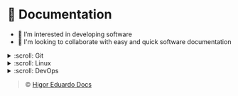 # :dart: Documentation

- :eyes: I’m interested in developing software
- :revolving_hearts: I'm looking to collaborate with easy and quick software documentation

<details>

  <summary> :scroll: Git</summary>

  > Git SSH:

  ```
  cd ~/.ssh
  ssh-keygen -t rsa -b 4096 -C "<email-address>" -f "<github-username>"
  eval "$(ssh-agent -s)"
  ssh-add ~/.ssh/<github-username>
  touch config
  clip < ~/.ssh/github-username.pub
  ```

  > Git config:

  ```
  #username account
  Host github.com-username
      		HostName github.com
      		User git
      		IdentityFile ~/.ssh/github-username
  ```

  > Git remote access:

  ```
  git clone git@github.com-<github-username>:username/<reponame.git>
  git clone -b <branch-name> <repository-name> .
  git clone --single-branch <branch-name> <repository-name>
  git remote add origin git@github.com-<github-username>:<reponame.git>
  git push
  git pull
  git branch -b <branch-name>
  git add <file-name>
  git commit -m "<commit-message>"
  git push --origin
  ```

  > Git local user:

  ```
  git config --list
  git config user.email "<email-address>"
  git config user.name "<github-username>"
  git config --global user.email "<email-address>"
  git config --global user.name "<github-username>"
  ```

  > Git commit:

  ```
  git init
  git add <filename>
  git commit -m "<commit-message>"
  git remote add origin https://github.com/<github-username>/<repository-name>
  git push -u origin main
  git push --set-upstream origin main
  git pull origin main
  git status
  ```

  > Git branch:

  ```
  git branch
  git checkout -b <branch-name>
  git branch -M <branch-name>
  git checkout <branch-name>
  git push origin <branch-name>
  git pull origin <branch-name>
  git checkout main
  git switch main
  git branch -d master
  ```

  > Historic:

  ```
  git log
  git log --oneline
  ```

  > Restore:

  ```
  git restore <filename>
  git checkout <filename>
  ```

  > Edit:
  ```
  git commit --amend --no-edit
  git push -f origin main
  ```

</details>

<details>

  <summary> :scroll: Linux</summary>

  > WSL:
  ```
  wsl --update
  wsl --set-default-version 2
  wsl --install
  ```

  > Node:
  ```
  curl -fsSL https://deb.nodesource.com/setup_18.x | sudo -E bash -
  sudo apt install Node.js
  sudo apt purge nodejs
  sudo apt autoremove
  sudo apt install nodejs
  ```

  > File:
  ```
  sudo mv <name-folder/> <target-folder/>
  cp <name-folder/file-name> <target-folder/>
  nano <file-name>
  touch <file-name>
  open <file-name>
  cat <file-name>
  less <file-name>
  rm -rf <folder-name|file-name>
  ls -ltra
  ls -la
  ```

  > Enviroment:
  ```
  printenv
  export ENV_VAR=value
  sudo su
  vi /root/.env
  vi /root/.profile [set -o allexport; source /root/.env; set o+ allexport;]
  echo $PATH
  ```

  > OpenSSL:
  ```
  openssl
  openssl genrsa
  openssl genrsa -aes256
  openssl genrsa -aes256 -out private.pem
  openssl rsa -in private.pem -outform PEM -pubout -out public.pem
  openssl genrsa -des3
  openssl genrsa 4096
  nslookup <url>
  ```

  > Encryption:
  ```
  md5 <file-name>
  shasum <file-name>
  shasum -a 256 <file-name>
  shasum -a 512 <file-name>
  ```

</details>

<details>

  <summary> :scroll: DevOps</summary>

  > Help:
  ```
  docker compose --help
  docker volume --help
  ```

  > Build:
  ```
  docker build .
  docker build . -t <file-name>
  docker build . --tag <username>/<repository-name>:<version>
  docker compose -f <docker-compose.yml> build
  ```

  > Run:
  ```
  docker start <container-id|container-name>
  docker run <image-name>
  docker run -d --name <container-name> <image-name>
  docker run -p 3000:3000 -d --name <container-name> <image-name>
  docker run -p 3000:3000 -v $(pwd):/app -d --name <container-name> <image-name>
  docker run -p 3000:3000 -v $(pwd):/app -v /app/node_modules -d --name <container-name> <image-name>
  docker run -p 3000:3000 -v $(pwd):/app:ro -v /app/node_modules -d --name <container-name> <image-name>
  docker run --env PORT=4000 -p 3000:4000 -v $(pwd):/app:ro -v /app/node_modules -d --name <container-name> <image-name>
  docker run --env-file ./.env -p 3000:4000 -v $(pwd):/app:ro -v /app/node_modules -d --name <container-name> <image-name>
  docker run --name <container-name> \
    -p <port>:<port> \
    -v jenkins_home_3:/var/jenkins_home \
    -v jenkins_backup_3:/srv/backup \
    <username>/<repository-name>:<version>
  ```

  > Up:
  ```
  docker compose up
  docker compose up -d
  docker compose up -d --build
  docker compose -f <docker-compose.yml> up -d
  docker compose -f <docker-compose.yml> up -d --build
  docker compose -f <docker-compose.yml> up -d --build -V
  docker compose -f <docker-compose.yml> up -d --build <service-name> --no-deps
  docker compose -f <docker-compose.yml> up -d --force-recreate <service-name> --no-deps
  docker compose -f <docker-compose.yml> up -d <service-name>
  docker compose -f <docker-compose.yml> up -d <service-name> --node-deps
  docker compose -f <docker-compose.yml> up -d --scale <service-name>=2
  ENV_SETUP=value docker compose -f <docker-compose.yml> up -d
  ```

  > Down:
  ```
  docker stop <container-id|container-name>
  docker compose down
  docker compose down -v
  docker compose -f <docker-compose.yml> down
  docker compose -f <docker-compose.yml> down -v
  docker swarm leave -f
  ```

  > Exec:
  ```
  docker exec -it <container-name> <function>
  mongo -u "<username>" -p "<password>"
  docker exec -it <container-mongo> mongo -u "<username>" -p "<password>"
  docker compose exec <service-name> <function>
  ```

  > Logs:
  ```
  docker logs <container-id|container-name>
  docker logs <container-id|container-name> -f
  docker compose logs <service-name>
  docker compose logs <service-name> -f
  ```

  > Inspect:
  ```
  docker inspect <container-name> | grep backup
  docker network ls
  docker info
  ```

  > Container list:
  ```
  docker images
  docker ps
  docker ps -a
  docker container ps
  docker container ps -a
  docker volume ls
  ```

  > Remove container:
  ```
  docker rm <container-id|container-name>
  docker rm <container-id|container-name> -f
  docker rm <container-id|container-name> -fv
  docker rmi <image-id|image-name>
  docker system prune
  docker volume rm <volume-id>
  ```

  > Swarm:
  ```
  ip addr [eth0]
  http://<ip-address>
  docker swarm init --advertise-addr <ip-address>
  docker compose -f <docker-compose.yml> build
  ENV_SETUP=value docker stack deploy -c <docker-compose.yml> <app-name>
  ```

  > Swarm list:
  ```
  docker node ls
  docker stack ls
  docker service ls
  docker stack services <app-name>
  docker stack ps <app-name>
  ```

  > Docker hub:
  ```
  docker login
  docker logout
  cat /home/<username>/.docker/config.json

  docker image tag <local-image-name> <username>/<repository-name>:<version>
  docker push <username>/<repository-name>:<version>
  docker compose -f <docker-compose.yml> push <username>/<repository-name>:<version>

  docker pull <username>/<repository-name>:<version>
  docker compose -f <docker-compose.yml> pull
  docker compose -f <docker-compose.yml> pull <service-name>
  ```

  > SSL:
  ```
  FROM nginx:table-alpine
  docker exec -it <container-name> sh
  apk update && apk upgrade
  apk add openssl
  mkdir /etc/nginx/certificate
  cd /etc/nginx/certificate
  openssl req -new -newkey rsa:4096 -x509 -sha256 -days 365 -nodes -out nginx-certificate.crt -keyout nginx.key
  vi /etc/nginx/conf.d/default.conf (1,$d | wq)
  cd /etc/init.d/
  nginx -s reload

  FROM nginx:latest
  docker exec -it <container-name> bash
  ln -s /etc/nginx/conf.d/default.conf /etc/nginx/sites-enabled/
  apt-get update
  apt-get install certbot python3-certbot-nginx
  certbot --nginx -d www.localhost
  ```

</details>

> :copyright: [Higor Eduardo Docs](https://github.com/higoreduardodocs)
